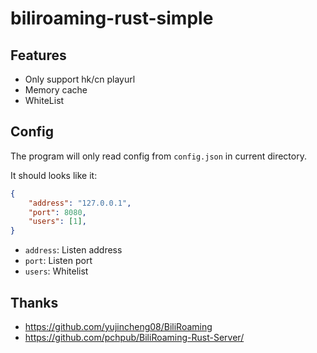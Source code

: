 # biliroaming-rust-simple

## Features

- Only support hk/cn playurl
- Memory cache
- WhiteList

## Config

The program will only read config from `config.json` in current directory.

It should looks like it:
```json
{
	"address": "127.0.0.1",
	"port": 8080,
	"users": [1],
}
```
- `address`: Listen address
- `port`: Listen port
- `users`: Whitelist

## Thanks 

- <https://github.com/yujincheng08/BiliRoaming>
- <https://github.com/pchpub/BiliRoaming-Rust-Server/>
